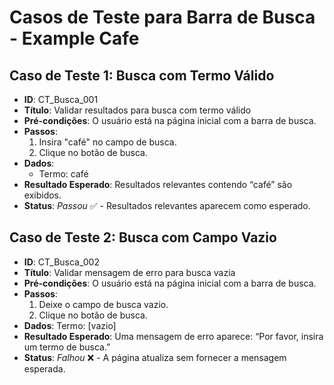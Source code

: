 # Casos de Teste para Barra de Busca - Example Cafe

## Caso de Teste 1: Busca com Termo Válido

- **ID**: CT_Busca_001
- **Título**: Validar resultados para busca com termo válido
- **Pré-condições**: O usuário está na página inicial com a barra de busca.
- **Passos**:
  1. Insira "café" no campo de busca.
  2. Clique no botão de busca.
- **Dados**:
  - Termo: café
- **Resultado Esperado**: Resultados relevantes contendo “café” são exibidos.
- **Status**: _Passou_ ✅ - Resultados relevantes aparecem como esperado.

## Caso de Teste 2: Busca com Campo Vazio

- **ID**: CT_Busca_002
- **Título**: Validar mensagem de erro para busca vazia
- **Pré-condições**: O usuário está na página inicial com a barra de busca.
- **Passos**:
  1. Deixe o campo de busca vazio.
  2. Clique no botão de busca.
- **Dados**: Termo: [vazio]
- **Resultado Esperado**: Uma mensagem de erro aparece: “Por favor, insira um termo de busca.”
- **Status**: _Falhou_ ❌ - A página atualiza sem fornecer a mensagem esperada.
